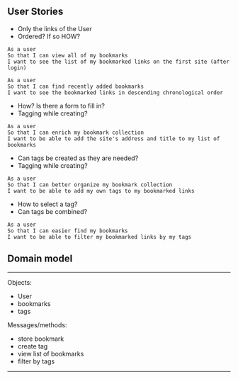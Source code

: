 User Stories
-------

- Only the links of the User
- Ordered? If so HOW?

```
As a user
So that I can view all of my bookmarks
I want to see the list of my bookmarked links on the first site (after login)
```

```
As a user
So that I can find recently added bookmarks
I want to see the bookmarked links in descending chronological order
```

- How? Is there a form to fill in?
- Tagging while creating?

```
As a user
So that I can enrich my bookmark collection
I want to be able to add the site's address and title to my list of bookmarks
```


- Can tags be created as they are needed?
- Tagging while creating?

```
As a user
So that I can better organize my bookmark collection
I want to be able to add my own tags to my bookmarked links
```


- How to select a tag?
- Can tags be combined?

```
As a user
So that I can easier find my bookmarks 
I want to be able to filter my bookmarked links by my tags
```

Domain model
-------

***********
Objects:
- User
- bookmarks
- tags

Messages/methods:
- store bookmark
- create tag
- view list of bookmarks
- filter by tags
***********
